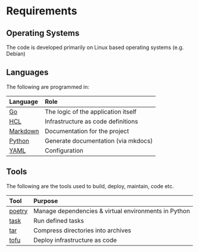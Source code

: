 # Requirements

## Operating Systems

The code is developed primarily on Linux based operating systems (e.g. Debian)

## Languages

The following are programmed in:

| Language   | Role                                                                                                   |
|:-----------|:-------------------------------------------------------------------------------------------------------|
| [Go]       | The logic of the application itself                                                                    |
| [HCL]      | Infrastructure as code definitions                                                                     |
| [Markdown] | Documentation for the project                                                                          |
| [Python]   | Generate documentation (via mkdocs)                                                                    |
| [YAML]     | Configuration                                                                                          |

[Go]: https://go.dev/
[HCL]: https://github.com/hashicorp/hcl
[Markdown]: https://docs.github.com/en/get-started/writing-on-github/getting-started-with-writing-and-formatting-on-github/basic-writing-and-formatting-syntax
[Python]: https://www.python.org/
[YAML]: https://yaml.org/

## Tools

The following are the tools used to build, deploy, maintain, code etc.

| Tool     | Purpose                                                                                                  |
|:---------|:---------------------------------------------------------------------------------------------------------|
| [poetry] | Manage dependencies & virtual environments in Python                                                     |
| [task]   | Run defined tasks                                                                                        |
| [tar]    | Compress directories into archives                                                                       |
| [tofu]   | Deploy infrastructure as code                                                                            |

[poetry]: https://python-poetry.org/
[task]: https://taskfile.dev/
[tar]: https://www.gnu.org/software/tar/
[tofu]: https://opentofu.org/